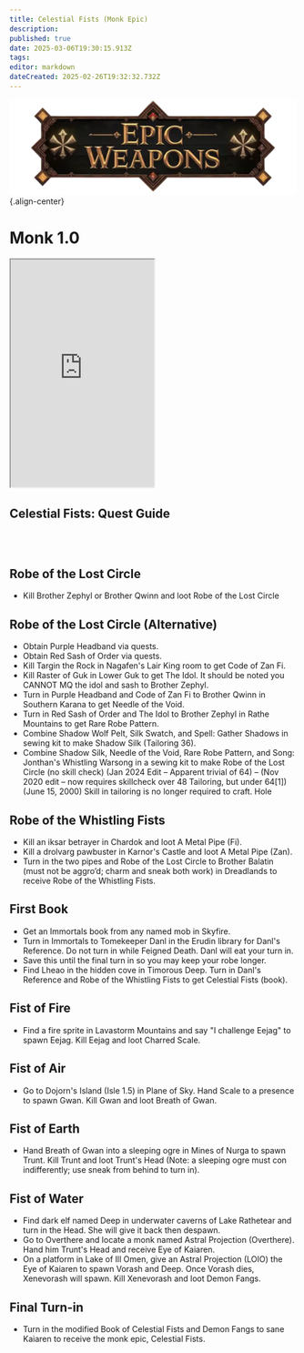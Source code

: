```yaml
---
title: Celestial Fists (Monk Epic)
description: 
published: true
date: 2025-03-06T19:30:15.913Z
tags: 
editor: markdown
dateCreated: 2025-02-26T19:32:32.732Z
---
```


![epicweapons.webp](/epicweapons.webp){.align-center}

# Monk 1.0
<iframe src="https://www.thjdi.cc/item/2010652" width="50%" height="400px"></iframe>

<h2>Celestial Fists: Quest Guide</h2>
<br><br>
<h2>Robe of the Lost Circle</h2>
<ul>
  <li>Kill Brother Zephyl or Brother Qwinn and loot Robe of the Lost Circle</li>
</ul>

<h2>Robe of the Lost Circle (Alternative)</h2>
<ul>
  <li>Obtain Purple Headband via quests.</li>
  <li>Obtain Red Sash of Order via quests.</li>
  <li>Kill Targin the Rock in Nagafen's Lair King room to get Code of Zan Fi.</li>
  <li>Kill Raster of Guk in Lower Guk to get The Idol. It should be noted you CANNOT MQ the idol and sash to Brother Zephyl.</li>
  <li>Turn in Purple Headband and Code of Zan Fi to Brother Qwinn in Southern Karana to get Needle of the Void.</li>
  <li>Turn in Red Sash of Order and The Idol to Brother Zephyl in Rathe Mountains to get Rare Robe Pattern.</li>
  <li>Combine Shadow Wolf Pelt, Silk Swatch, and Spell: Gather Shadows in sewing kit to make Shadow Silk (Tailoring 36).</li>
  <li>Combine Shadow Silk, Needle of the Void, Rare Robe Pattern, and Song: Jonthan's Whistling Warsong in a sewing kit to make Robe of the Lost Circle (no skill check) (Jan 2024 Edit – Apparent trivial of 64) – (Nov 2020 edit – now requires skillcheck over 48 Tailoring, but under 64[1]) (June 15, 2000) Skill in tailoring is no longer required to craft. Hole</li>
</ul>

<h2>Robe of the Whistling Fists</h2>
<ul>
  <li>Kill an iksar betrayer in Chardok and loot A Metal Pipe (Fi).</li>
  <li>Kill a drolvarg pawbuster in Karnor's Castle and loot A Metal Pipe (Zan).</li>
  <li>Turn in the two pipes and Robe of the Lost Circle to Brother Balatin (must not be aggro’d; charm and sneak both work) in Dreadlands to receive Robe of the Whistling Fists.</li>
</ul>

<h2>First Book</h2>
<ul>
  <li>Get an Immortals book from any named mob in Skyfire.</li>
  <li>Turn in Immortals to Tomekeeper Danl in the Erudin library for Danl's Reference. Do not turn in while Feigned Death. Danl will eat your turn in.</li>
  <li>Save this until the final turn in so you may keep your robe longer.</li>
  <li>Find Lheao in the hidden cove in Timorous Deep. Turn in Danl's Reference and Robe of the Whistling Fists to get Celestial Fists (book).</li>
</ul>

<h2>Fist of Fire</h2>
<ul>
  <li>Find a fire sprite in Lavastorm Mountains and say "I challenge Eejag" to spawn Eejag. Kill Eejag and loot Charred Scale.</li>
</ul>

<h2>Fist of Air</h2>
<ul>
  <li>Go to Dojorn's Island (Isle 1.5) in Plane of Sky. Hand Scale to a presence to spawn Gwan. Kill Gwan and loot Breath of Gwan.</li>
</ul>

<h2>Fist of Earth</h2>
<ul>
  <li>Hand Breath of Gwan into a sleeping ogre in Mines of Nurga to spawn Trunt. Kill Trunt and loot Trunt's Head (Note: a sleeping ogre must con indifferently; use sneak from behind to turn in).</li>
</ul>

<h2>Fist of Water</h2>
<ul>
  <li>Find dark elf named Deep in underwater caverns of Lake Rathetear and turn in the Head. She will give it back then despawn.</li>
  <li>Go to Overthere and locate a monk named Astral Projection (Overthere). Hand him Trunt's Head and receive Eye of Kaiaren.</li>
  <li>On a platform in Lake of Ill Omen, give an Astral Projection (LOIO) the Eye of Kaiaren to spawn Vorash and Deep. Once Vorash dies, Xenevorash will spawn. Kill Xenevorash and loot Demon Fangs.</li>
</ul>

<h2>Final Turn-in</h2>
<ul>
  <li>Turn in the modified Book of Celestial Fists and Demon Fangs to sane Kaiaren to receive the monk epic, Celestial Fists.</li>
</ul>

